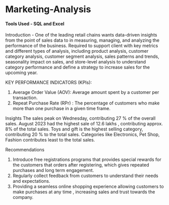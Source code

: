 # Marketing-Analysis
#### Tools Used - SQL and Excel

Introduction - One of the leading retail chains wants data-driven insights from the point of sales data to in measuring, managing, and analyzing the performance of the business. Required to support client with key metrics and different types of analysis, including product analysis, customer category analysis, customer segment analysis, sales patterns and trends, seasonality impact on sales, and store-level analysis to understand category performance
and define a strategy to increase sales for the upcoming year.

KEY PERFORMANCE INDICATORS (KPIs):

1. Average Order Value (AOV): Average amount spent by a customer per transaction.
2. Repeat Purchase Rate (RPr) : The percentage of customers who make more than one purchase in a given time frame.

Insights
The sales peak on Wednesday, contributing  27 % of the overall sales. 
August 2023 had the highest sale of 12.6 lakhs , contributing approx. 8%  of the total sales.
Toys and gift is the highest selling category, contributing 20 % to the total sales.
Categories like Electronics, Pet Shop, Fashion contributes least to the total sales.

Recommendations 
1. Introduce free registrations programs that provides special rewards for the customers that orders after registering, which gives repeated purchases and long term engagement.
2. Regularly collect feedback from customers to understand their needs and 
   expectations.
3. Providing a seamless online shopping experience allowing customers to make purchases at any time , increasing sales and trust towards the company.




